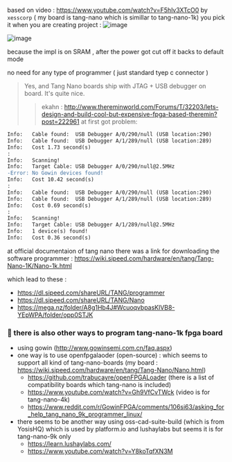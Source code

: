 based on video : https://www.youtube.com/watch?v=F5hlv3XTcO0 by `xesscorp` ( my board is tang-nano  which is simillar to tang-nano-1k)
you pick it when you are creating project :
 ![image](https://github.com/parsaM110/Led_Btn-Tang-Nano/assets/101204725/3fddcc3c-1ba9-4157-96e7-4a413bcc3d2a)


![image](https://github.com/parsaM110/Led_Btn-Tang-Nano-1K/assets/101204725/d2a94e9b-6ece-4fe1-b151-b4f2907243b2)


because the impl is on SRAM ,  after the power got cut off it backs to default mode

no need for any type of programmer ( just standard tyep c connector ) 
> Yes, and Tang Nano boards ship with JTAG + USB debugger on board. It's quite nice.
>> ekahn : http://www.thereminworld.com/Forums/T/32203/lets-design-and-build-cool-but-expensive-fpga-based-theremin?post=222961
at first got problem:
```diff
Info:	Cable found:  USB Debugger A/0/290/null (USB location:290)
Info:	Cable found:  USB Debugger A/1/289/null (USB location:289)
Info:	Cost 1.73 second(s)
:	 
Info:	Scanning!
Info:	Target Cable: USB Debugger A/0/290/null@2.5MHz
-Error:	No Gowin devices found!
Info:	Cost 10.42 second(s)
:	 
Info:	Cable found:  USB Debugger A/0/290/null (USB location:290)
Info:	Cable found:  USB Debugger A/1/289/null (USB location:289)
Info:	Cost 0.69 second(s)
:	 
Info:	Scanning!
Info:	Target Cable: USB Debugger A/1/289/null@2.5MHz
Info:	1 device(s) found!
Info:	Cost 0.36 second(s)
```

at official documentaion of tang nano there was a link for downloading the software programmer :
https://wiki.sipeed.com/hardware/en/tang/Tang-Nano-1K/Nano-1k.html

which lead to these :
- https://dl.sipeed.com/shareURL/TANG/programmer
- https://dl.sipeed.com/shareURL/TANG/Nano
- https://mega.nz/folder/A8g1Hb4J#WcuoqvbpasKlVB8-YEpWPA/folder/opp0STJK

### 📌 there is also other ways to program tang-nano-1k fpga board
* using gowin (http://www.gowinsemi.com.cn/faq.aspx)
* one way is to use openfpgalaoder (open-source) : which seems to support all kind of tang-nano-boards (my board : https://wiki.sipeed.com/hardware/en/tang/Tang-Nano/Nano.html)
  * https://github.com/trabucayre/openFPGALoader (there is a list of compatibility boards which tang-nano is included)
  * https://www.youtube.com/watch?v=Gh9VfCvTWck (video is for tang-nano-4k)
  * https://www.reddit.com/r/GowinFPGA/comments/106si63/asking_for_help_tang_nano_9k_programmer_linux/
* there seems to be another way using oss-cad-suite-build (which is from YosisHQ) which is used by platform.io and lushaylabs but seems it is for tang-nano-9k only
  * https://learn.lushaylabs.com/
  * https://www.youtube.com/watch?v=Y8koTqfXN3M
